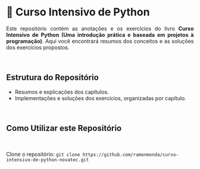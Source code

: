 # 🐍 Curso Intensivo de Python

<p align="justify">
    Este repositório contém as anotações e os exercícios do livro <strong>Curso Intensivo de Python (Uma introdução prática e baseada em projetos à programação)</strong>. Aqui você encontrará resumos dos conceitos e as soluções dos exercícios propostos.
</p>
<br>

## Estrutura do Repositório

<p align="justify">
    <ul>
        <li>Resumos e explicações dos capítulos.</li>
        <li>Implementações e soluções dos exercícios, organizadas por capítulo.</li>
    </ul>
</p>
<br>

## Como Utilizar este Repositório

<br>
<p>
    Clone o repositório: <code>git clone https://github.com/ramonmonda/curso-intensivo-de-python-novatec.git</code>
</p>
<br>
